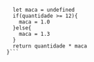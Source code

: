 ```function calculaPrecoTotal(quantidade) {
  let maca = undefined
  if(quantidade >= 12){
    maca = 1.0
  }else{
    maca = 1.3
  }
  return quantidade * maca
}```